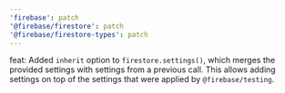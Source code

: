 ```yaml
---
'firebase': patch
'@firebase/firestore': patch
'@firebase/firestore-types': patch
---
```

feat: Added `inherit` option to `firestore.settings()`, which merges the provided settings with
settings from a previous call. This allows adding settings on top of the settings that were applied
by `@firebase/testing`.
